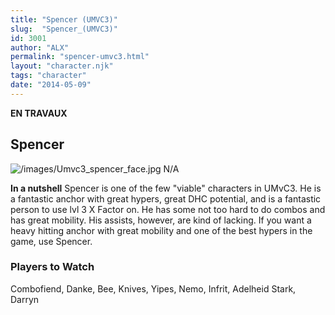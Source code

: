 ```yaml
---
title: "Spencer (UMVC3)"
slug:  "Spencer_(UMVC3)"
id: 3001
author: "ALX"
permalink: "spencer-umvc3.html"
layout: "character.njk"
tags: "character"
date: "2014-05-09"
---
```


**EN TRAVAUX**

## Spencer

![](/images/Umvc3_spencer_face.jpg "/images/Umvc3_spencer_face.jpg") N/A

**In a nutshell** Spencer is one of the few "viable" characters in
UMvC3. He is a fantastic anchor with great hypers, great DHC potential,
and is a fantastic person to use lvl 3 X Factor on. He has some not too
hard to do combos and has great mobility. His assists, however, are kind
of lacking. If you want a heavy hitting anchor with great mobility and
one of the best hypers in the game, use Spencer.

### Players to Watch

Combofiend, Danke, Bee, Knives, Yipes, Nemo, Infrit, Adelheid Stark,
Darryn
